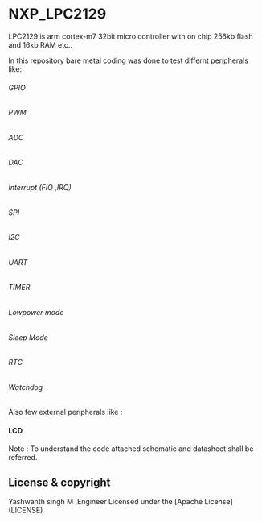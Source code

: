 # NXP_LPC2129
LPC2129 is arm cortex-m7 32bit micro controller with on chip 256kb flash and 16kb RAM etc..

In this repository bare metal coding was done to test differnt peripherals like:

###### GPIO
###### PWM
###### ADC
###### DAC
###### Interrupt (FIQ ,IRQ)
###### SPI
###### I2C
###### UART
###### TIMER
###### Lowpower mode
###### Sleep Mode
###### RTC
###### Watchdog

Also few external peripherals like :

#### LCD


Note : To understand the code attached schematic and datasheet shall be referred.

## License & copyright
 Yashwanth singh M ,Engineer
Licensed under the [Apache License] (LICENSE)
